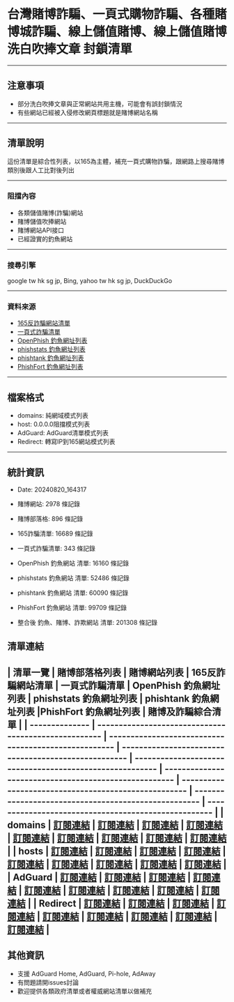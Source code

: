 # 台灣賭博詐騙、一頁式購物詐騙、各種賭博城詐騙、線上儲值賭博、線上儲值賭博洗白吹捧文章 封鎖清單
----------------------------------------------------------------
## 注意事項
- 部分洗白吹捧文章與正常網站共用主機，可能會有誤封鎖情況
- 有些網站已經被入侵修改網頁標題就是賭博網站名稱

----------------------------------------------------------------
## 清單說明
這份清單是綜合性列表，以165為主體，補充一頁式購物詐騙，跟網路上搜尋賭博類別後跟人工比對後列出

----------------------------------------------------------------
### 阻擋內容
- 各類儲值賭博(詐騙)網站
- 賭博儲值吹捧網站
- 賭博網站API接口
- 已經證實的釣魚網站

----------------------------------------------------------------
### 搜尋引擎
 google tw hk sg jp, Bing, yahoo tw hk sg jp, DuckDuckGo

----------------------------------------------------------------
### 資料來源
- [165反詐騙網站清單](https://data.gov.tw/dataset/160055)
- [一頁式詐騙清單](https://data.gov.tw/dataset/165027)
- [OpenPhish 釣魚網址列表](https://openphish.com)
- [phishstats 釣魚網址列表](https://phishstats.info/)
- [phishtank 釣魚網址列表](https://www.phishtank.com/)
- [PhishFort 釣魚網址列表](https://www.phishfort.com/)

----------------------------------------------------------------
## 檔案格式
- domains: 純網域模式列表
- host: 0.0.0.0阻擋模式列表
- AdGuard: AdGuard清單模式列表
- Redirect: 轉寫IP到165網站模式列表

----------------------------------------------------------------
## 統計資訊
- Date: 20240820_164317

- 賭博網站: 2978 條記錄
- 賭博部落格: 896 條記錄
- 165詐騙清單: 16689 條記錄
- 一頁式詐騙清單: 343 條記錄
- OpenPhish 釣魚網站 清單: 16160 條記錄
- phishstats 釣魚網站 清單: 52486 條記錄
- phishtank 釣魚網站 清單: 60090 條記錄
- PhishFort 釣魚網站 清單: 99709 條記錄
- 整合後 釣魚、賭博、詐欺網站 清單: 201308 條記錄

## 清單連結
|     清單一覽    | 賭博部落格列表                                            | 賭博網站列表                                          | 165反詐騙網站清單                                          | 一頁式詐騙清單                                   | OpenPhish 釣魚網址列表                                    | phishstats 釣魚網址列表                                   | phishtank 釣魚網址列表                                           |PhishFort 釣魚網址列表                                           | 賭博及詐騙綜合清單                                          |
| -------------- | ---------------------------------------------------- | ---------------------------------------------------- | ---------------------------------------------------- | -------------------------------------------------------- | ----------------------------------------------------- | ---------------------------------------------------- | ---------------------------------------------------- | ---------------------------------------------------- |
| domains        | [訂閱連結](https://raw.githubusercontent.com/shiuh67/Family_Block_List/main/Blog-Gambling-and-Fraud-domains.txt) | [訂閱連結](https://raw.githubusercontent.com/shiuh67/Family_Block_List/main/Search-Gambling-and-Fraud-domains.txt)     | [訂閱連結](https://raw.githubusercontent.com/shiuh67/Family_Block_List/main/TW-165-Anti-Fraud-domains.txt)     | [訂閱連結](https://raw.githubusercontent.com/shiuh67/Family_Block_List/main/TW-Shopping-Fraud-domains.txt)     | [訂閱連結](https://raw.githubusercontent.com/shiuh67/Family_Block_List/main/OpenPhish-Phishing-domains.txt)     | [訂閱連結](https://raw.githubusercontent.com/shiuh67/Family_Block_List/main/phishstats-Phishing-Blacklists-domains.txt)     | [訂閱連結](https://raw.githubusercontent.com/shiuh67/Family_Block_List/main/PhishTank-Phishing-Blacklists-domains.txt) | [訂閱連結](https://raw.githubusercontent.com/shiuh67/Family_Block_List/main/phishfort-Phishing-Blacklists-domains.txt) | [訂閱連結](https://raw.githubusercontent.com/shiuh67/Family_Block_List/main/Fraud-and-Gambling-Domains.txt)     |
| hosts          | [訂閱連結](https://raw.githubusercontent.com/shiuh67/Family_Block_List/main/Blog-Gambling-and-Fraud-host.txt) | [訂閱連結](https://raw.githubusercontent.com/shiuh67/Family_Block_List/main/Search-Gambling-and-Fraud-host.txt)   | [訂閱連結](https://raw.githubusercontent.com/shiuh67/Family_Block_List/main/TW-165-Anti-Fraud-host.txt)   | [訂閱連結](https://raw.githubusercontent.com/shiuh67/Family_Block_List/main/TW-Shopping-Fraud-host.txt)   | [訂閱連結](https://raw.githubusercontent.com/shiuh67/Family_Block_List/main/OpenPhish-Phishing-host.txt)   | [訂閱連結](https://raw.githubusercontent.com/shiuh67/Family_Block_List/main/phishstats-Phishing-Blacklists-host.txt)   | [訂閱連結](https://raw.githubusercontent.com/shiuh67/Family_Block_List/main/PhishTank-Phishing-Blacklists-host.txt) | [訂閱連結](https://raw.githubusercontent.com/shiuh67/Family_Block_List/main/phishfort-Phishing-Blacklists-host.txt) | [訂閱連結](https://raw.githubusercontent.com/shiuh67/Family_Block_List/main/Fraud-and-Gambling_Host.txt)   |
| AdGuard        | [訂閱連結](https://raw.githubusercontent.com/shiuh67/Family_Block_List/main/Blog-Gambling-and-Fraud-AdGuard.txt) | [訂閱連結](https://raw.githubusercontent.com/shiuh67/Family_Block_List/main/Search-Gambling-and-Fraud-AdGuard.txt)   | [訂閱連結](https://raw.githubusercontent.com/shiuh67/Family_Block_List/main/TW-165-Anti-Fraud-AdGuard.txt) | [訂閱連結](https://raw.githubusercontent.com/shiuh67/Family_Block_List/main/TW-Shopping-Fraud-AdGuard.txt) | [訂閱連結](https://raw.githubusercontent.com/shiuh67/Family_Block_List/main/OpenPhish-Phishing-AdGuard.txt) | [訂閱連結](https://raw.githubusercontent.com/shiuh67/Family_Block_List/main/phishstats-Phishing-Blacklists-AdGuard.txt) | [訂閱連結](https://raw.githubusercontent.com/shiuh67/Family_Block_List/main/PhishTank-Phishing-Blacklists-AdGuard.txt) | [訂閱連結](https://raw.githubusercontent.com/shiuh67/Family_Block_List/main/phishfort-Phishing-Blacklists-AdGuard.txt) | [訂閱連結](https://raw.githubusercontent.com/shiuh67/Family_Block_List/main/Fraud-and-Gambling-AdGuard.txt)   |
| Redirect       | [訂閱連結](https://raw.githubusercontent.com/shiuh67/Family_Block_List/main/Blog-Gambling-and-Fraud-Redirect.txt) | [訂閱連結](https://raw.githubusercontent.com/shiuh67/Family_Block_List/main/Search-Gambling-and-Fraud-Redirect.txt)   | [訂閱連結](https://raw.githubusercontent.com/shiuh67/Family_Block_List/main/TW-165-Anti-Fraud-Redirect.txt) | [訂閱連結](https://raw.githubusercontent.com/shiuh67/Family_Block_List/main/TW-Shopping-Fraud-Redirect.txt) | [訂閱連結](https://raw.githubusercontent.com/shiuh67/Family_Block_List/main/OpenPhish-Phishing-Redirect.txt) | [訂閱連結](https://raw.githubusercontent.com/shiuh67/Family_Block_List/main/phishstats-Phishing-Blacklists-Redirect.txt) | [訂閱連結](https://raw.githubusercontent.com/shiuh67/Family_Block_List/main/PhishTank-Phishing-Blacklists-Redirect.txt) | [訂閱連結](https://raw.githubusercontent.com/shiuh67/Family_Block_List/main/phishfort-Phishing-Blacklists-Redirect.txt) | [訂閱連結](https://raw.githubusercontent.com/shiuh67/Family_Block_List/main/Fraud-and-Gambling-Redirect.txt)   |
----------------------------------------------------------------

## 其他資訊
- 支援 AdGuard Home, AdGuard, Pi-hole, AdAway
- 有問題請開issues討論
- 歡迎提供各類政府清單或者權威網站清單以做補充
